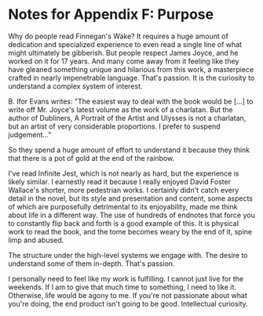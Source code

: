 # Notes for Appendix F: Purpose

Why do people read Finnegan's Wake? It requires a huge amount of dedication and specialized experience to even read a single line of what might ultimately be gibberish. But people respect James Joyce, and he worked on it for 17 years. And many come away from it feeling like they have gleaned something unique and hilarious from this work, a masterpiece crafted in nearly impenetrable language. That's passion. It is the curiosity to understand a complex system of interest.

B. Ifor Evans writes: "The easiest way to deal with the book would be [...] to write off Mr. Joyce's latest volume as the work of a charlatan. But the author of Dubliners, A Portrait of the Artist and Ulysses is not a charlatan, but an artist of very considerable proportions. I prefer to suspend judgement..."

So they spend a huge amount of effort to understand it because they think that there is a pot of gold at the end of the rainbow.

I've read Infinite Jest, which is not nearly as hard, but the experience is likely similar. I earnestly read it because I really enjoyed David Foster Wallace's shorter, more pedestrian works. I certainly didn't catch every detail in the novel, but its style and presentation and content, some aspects of which are purposefully detrimental to its enjoyability, made me think about life in a different way. The use of hundreds of endnotes that force you to constantly flip back and forth is a good example of this. It is physical work to read the book, and the tome becomes weary by the end of it, spine limp and abused.

The structure under the high-level systems we engage with. The desire to understand some of them in-depth. That's passion.

I personally need to feel like my work is fulfilling. I cannot just live for the weekends. If I am to give that much time to something, I need to like it. Otherwise, life would be agony to me.
If you're not passionate about what you're doing, the end product isn't going to be good.
Intellectual curiosity.

